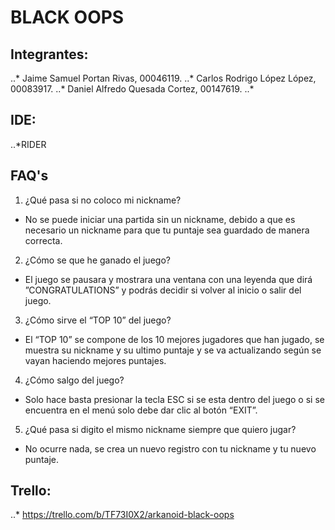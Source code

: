 # BLACK OOPS

## Integrantes: 
..* Jaime Samuel Portan Rivas, 00046119.
..* Carlos Rodrigo López López, 00083917.
..* Daniel Alfredo Quesada Cortez, 00147619.
..*

## IDE: 

..*RIDER

## FAQ's

1. ¿Qué pasa si no coloco mi nickname?
- No se puede iniciar una partida sin un nickname, debido a que es necesario un nickname para que tu puntaje sea guardado de manera correcta.

2. ¿Cómo se que he ganado el juego?
- El juego se pausara y mostrara una ventana con una leyenda que dirá ”CONGRATULATIONS” y podrás decidir si volver al inicio o salir del juego.

3. ¿Cómo sirve el “TOP 10” del juego?
- El “TOP 10” se compone de los 10 mejores jugadores que han jugado, se muestra su nickname y su ultimo puntaje y se va actualizando según se vayan haciendo mejores puntajes.

4. ¿Cómo salgo del juego?
- Solo hace basta presionar la tecla ESC si se esta dentro del juego o si se encuentra en el menú solo debe dar clic al botón “EXIT”.

5. ¿Qué pasa si digito el mismo nickname siempre que quiero jugar?
- No ocurre nada, se crea un nuevo registro con tu nickname y tu nuevo puntaje.

## Trello:

..* https://trello.com/b/TF73I0X2/arkanoid-black-oops
